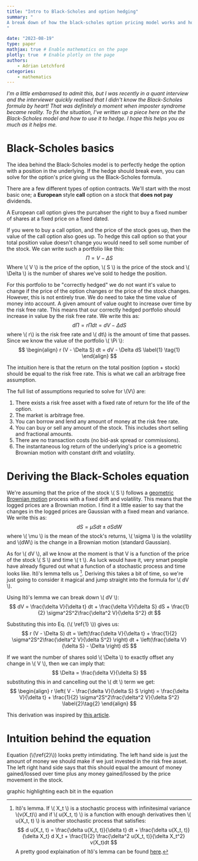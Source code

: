 ```yaml
---
title: "Intro to Black-Scholes and option hedging"
summary: "
A break down of how the black-scholes option pricing model works and how you can use it to hedge risks.
"

date: "2023-08-19"
type: paper
mathjax: true # Enable mathematics on the page
plotly: true  # Enable plotly on the page
authors:
    - Adrian Letchford
categories:
    - mathematics
---
```


*I'm a little embarrased to admit this, but I was recently in a quant interview and the interviewer quickly realised that I didn't know the Black-Scholes formula by heart! That was definitely a moment when imposter syndrome became reality. To fix the situation, I've written up a piece here on the the Black-Scholes model and how to use it to hedge. I hope this helps you as much as it helps me.*

# Black-Scholes basics

The idea behind the Black-Scholes model is to perfectly hedge the option with a position in the underlying. If the hedge should break even, you can solve for the option's price giving us the Black-Scholes formula.

There are a few different types of option contracts. We'll start with the most basic one; a **European** style **call** option on a stock that **does not pay** dividends.

A European call option gives the purcahser the right to buy a fixed number of shares at a fixed price on a fixed dated.

If you were to buy a call option, and the price of the stock goes up, then the value of the call option also goes up. To hedge this call option so that your total position value doesn't change you would need to sell some number of the stock. We can write such a portfolio like this:
$$
\Pi = V - \Delta S
$$
Where \\( V \\) is the price of the option, \\( S \\) is the price of the stock and \\( \Delta \\) is the number of shares we've sold to hedge the position.

For this portfolio to be "correctly hedged" we do not want it's value to change if the price of the option changes or the price of the stock changes. However, this is not entirely true. We do need to take the time value of money into account. A given amount of value ought to increase over time by the risk free rate. This means that our correctly hedged portfolio should increase in value by the risk free rate. We write this as:
$$
d\Pi = r \Pi dt = dV - \Delta dS
$$
where \\( r\\) is the risk free rate and \\( dt\\) is the amount of time that passes. Since we know the value of the portfolio \\( \Pi \\):
$$
\begin{align}
r (V - \Delta S) dt = dV - \Delta dS \label{1} \tag{1}
\end{align}
$$


The intuition here is that the return on the total position (option + stock) should be equal to the risk free rate. This is what we call an arbitrage free assumption.

The full list of assumptions requried to solve for \\(V\\) are:

1. There exists a risk free asset with a fixed rate of return for the life of the option.
1. The market is arbitrage free.
1. You can borrow and lend any amount of money at the risk free rate.
1. You can buy or sell any amount of the stock. This includes short selling and fractional amounts.
1. There are no transaction costs (no bid-ask spread or commissions).
1. The instantaneous log return of the underlying's price is a geometric Brownian motion with constant drift and volatility.

# Deriving the Black-Scholes equation

We're assuming that the price of the stock \\( S \\) follows a [geometric Brownian motion](https://en.wikipedia.org/wiki/Geometric_Brownian_motion) process with a fixed drift and volatility. This means that the logged prices are a Brownian motion. I find it a little easier to say that the changes in the logged prices are Gaussian with a fixed mean and variance. We write this as:
$$
dS = \mu S dt \pm \sigma S d W
$$
where \\( \mu \\) is the mean of the stock's returns, \\( \sigma \\) is the volatility and \\(dW\\) is the change in a Brownian motion (standard Gaussian).

As for \\( dV \\), all we know at the moment is that V is a function of the price of the stock \\( S \\) and time \\( t \\). As luck would have it, very smart people have already figured out what a function of a stochastic process and time looks like. Itô's lemma tells us [^ito]. Deriving this takes a bit of time, so we're just going to consider it magical and jump straight into the formula for \\( dV \\).

Using Itô's lemma we can break down \\( dV \\):
$$
dV = \frac{\delta V}{\delta t} dt + \frac{\delta V}{\delta S} dS + \frac{1}{2} \sigma^2S^2\frac{\delta^2 V}{\delta S^2} dt
$$

Substituting this into Eq. (\\( \ref{1} \\)) gives us:
$$
r (V - \Delta S) dt = \left(\frac{\delta V}{\delta t} + \frac{1}{2} \sigma^2S^2\frac{\delta^2 V}{\delta S^2} \right) dt + \left(\frac{\delta V}{\delta S} - \Delta \right) dS
$$

If we want the number of shares sold \\( \Delta \\) to exactly offset any change in \\( V \\), then we can imply that:
$$
\Delta = \frac{\delta V}{\delta S}
$$
substituting this in and cancelling out the \\( dt \\) term we get:
$$
\begin{align}
r \left( V - \frac{\delta V}{\delta S} S \right) = \frac{\delta V}{\delta t} + \frac{1}{2} \sigma^2S^2\frac{\delta^2 V}{\delta S^2} \label{2}\tag{2}
\end{align}
$$

This derivation was inspired by [this article](https://www.linkedin.com/pulse/option-pricing-how-its-related-simulating-temperature-yafus-siddiqui/).

# Intuition behind the equation

Equation (\\(\ref{2}\\)) looks pretty intimidating. The left hand side is just the amount of money we should make if we just invested in the risk free asset. The left right hand side says that this should equal the amount of money gained/lossed over time plus any money gained/lossed by the price movement in the stock.

<todo>graphic highlighting each bit in the equation</todo>

[^ito]: Itô's lemma. If \\( X_t \\) is a stochastic process with infinitesimal variance \\(v(X_t)\\) and if \\( u(X_t, t) \\) is a function with enough derivatives then \\( u(X_t, t) \\) is another stochastic process that satisfies:
$$
d u(X_t, t) = \frac{\delta u(X_t, t)}{\delta t} dt + \frac{\delta u(X_t, t)}{\delta X_t} d X_t + \frac{1}{2} \frac{\delta^2 u(X_t, t)}{\delta X_t^2} v(X_t)dt
$$
A pretty good explaination of Itô's lemma can be found [here](https://math.nyu.edu/~goodman/teaching/StochCalc2018/notes/Lesson4.pdf).